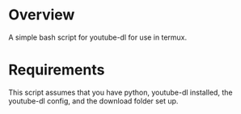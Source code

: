 # Overview
A simple bash script for youtube-dl for use in termux.

# Requirements
This script assumes that you have python, youtube-dl installed, the youtube-dl config, and the download folder set up.
